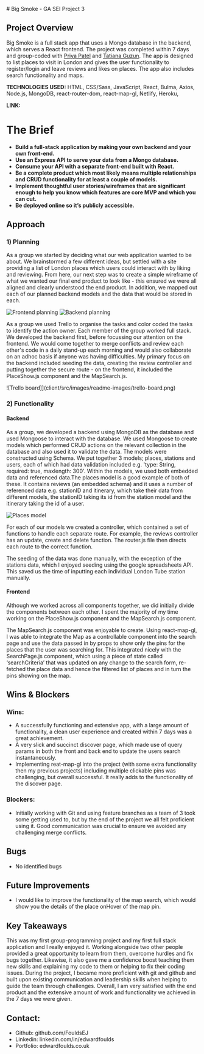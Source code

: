 ​​# Big Smoke - GA SEI Project 3

## Project Overview

Big Smoke is a full stack app that uses a Mongo database in the backend, which serves a React frontend. The project was completed within 7 days and group-coded with [Priya Patel](https://github.com/Pea75x) and [Tatiana Guzun](https://github.com/TatianaRG). The app is designed to list places to visit in London and gives the user functionality to register/login and leave reviews and likes on places. The app also includes search functionality and maps.

**TECHNOLOGIES USED:** HTML, CSS/Sass, JavaScript, React, Bulma, Axios, Node.js, MongoDB, react-router-dom, react-map-gl, Netlify, Heroku,

**LINK:**

# The Brief

- **Build a full-stack application by making your own backend and your own front-end.**
- **Use an Express API to serve your data from a Mongo database.**
- **Consume your API with a separate front-end built with React.**
- **Be a complete product which most likely means multiple relationships and CRUD functionality for at least a couple of models.**
- **Implement thoughtful user stories/wireframes that are significant enough to help you know which features are core MVP and which you can cut.**
- **Be deployed online so it’s publicly accessible.**

## Approach

### **1) Planning**

As a group we started by deciding what our web application wanted to be about. We brainstormed a few different ideas, but settled with a site providing a list of London places which users could interact with by liking and reviewing. From here, our next step was to create a simple wireframe of what we wanted our final end product to look like - this ensured we were all aligned and clearly understood the end product. In addition, we mapped out each of our planned backend models and the data that would be stored in each.

![Frontend planning](client/src/images/readme-images/frontend-planning.png)
![Backend planning](client/src/images/readme-images/frontend-planning.png)

As a group we used Trello to organise the tasks and color coded the tasks to identify the action owner. Each member of the group worked full stack. We developed the backend first, before focussing our attention on the frontend. We would come together to merge conflicts and review each other's code in a daily stand-up each morning and would also collaborate on an adhoc basis if anyone was having difficulties. My primary focus on the backend included seeding the data, creating the review controller and putting together the secure route - on the frontend, it included the PlaceShow.js component and the MapSearch.js.

![Trello board]](client/src/images/readme-images/trello-board.png)

### **2) Functionality**

#### Backend

As a group, we developed a backend using MongoDB as the database and used Mongoose to interact with the database. We used Mongoose to create models which performed CRUD actions on the relevant collection in the database and also used it to validate the data. The models were constructed using Schema. We put together 3 models; places, stations and users, each of which had data validation included e.g. 'type: String, required: true, maxlength: 300'. Within the models, we used both embedded data and referenced data.The places model is a good example of both of these. It contains reviews (an embedded schema) and it uses a number of referenced data e.g. stationID and itinerary, which take their data from different models, the stationID taking its id from the station model and the itinerary taking the id of a user.

![Places model](client/src/images/readme-images/places-model.png)

For each of our models we created a controller, which contained a set of functions to handle each separate route. For example, the reviews controller has an update, create and delete function. The router.js file then directs each route to the correct function.

The seeding of the data was done manually, with the exception of the stations data, which I enjoyed seeding using the google spreadsheets API. This saved us the time of inputting each individual London Tube station manually.

#### Frontend

Although we worked across all components together, we did initially divide the components between each other. I spent the majority of my time working on the PlaceShow.js component and the MapSearch.js component.

The MapSearch.js component was enjoyable to create. Using react-map-gl, I was able to integrate the Map as a controllable component into the search page and use the data passed in by props to show only the pins for the places that the user was searching for. This integrated nicely with the SearchPage.js component, which using a piece of state called ‘searchCriteria’ that was updated on any change to the search form, re-fetched the place data and hence the filtered list of places and in turn the pins showing on the map.

## Wins & Blockers

### **Wins:**

- A successfully functioning and extensive app, with a large amount of functionality, a clean user experience and created within 7 days was a great achievement.
- A very slick and succinct discover page, which made use of query params in both the front and back end to update the users search instantaneously.
- Implementing reat-map-gl into the project (with some extra functionality then my previous projects) including multiple clickable pins was challenging, but overall successful. It really adds to the functionality of the discover page.

### **Blockers:**

- Initially working with Git and using feature branches as a team of 3 took some getting used to, but by the end of the project we all felt proficient using it. Good communication was crucial to ensure we avoided any challenging merge conflicts.

## Bugs

- No identified bugs

## Future Improvements

- I would like to improve the functionality of the map search, which would show you the details of the place onHover of the map pin.

## Key Takeaways

This was my first group-programming project and my first full stack application and I really enjoyed it. Working alongside two other people provided a great opportunity to learn from them, overcome hurdles and fix bugs together. Likewise, it also gave me a confidence boost teaching them new skills and explaining my code to them or helping to fix their coding issues. During the project, I became more proficient with git and github and built upon existing communication and leadership skills when helping to guide the team through challenges. Overall, I am very satisfied with the end product and the extensive amount of work and functionality we achieved in the 7 days we were given.

## Contact:

- Github: github.com/FouldsEJ
- Linkedin: linkedin.com/in/edwardfoulds
- Portfolio: edwardfoulds.co.uk
